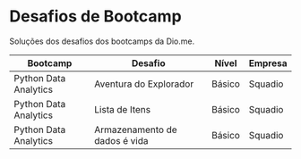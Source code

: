 <h1> Desafios de Bootcamp </h1>

Soluções dos desafios dos bootcamps da Dio.me.

| Bootcamp               | Desafio                       | Nível       |  Empresa         |
|--                      |--                             |--           |--                |                  
| Python Data Analytics  | Aventura do Explorador        | Básico      | Squadio          |
| Python Data Analytics  | Lista de Itens                | Básico      | Squadio          |
| Python Data Analytics  | Armazenamento de dados é vida | Básico      | Squadio          |
